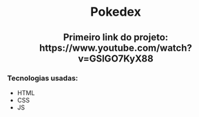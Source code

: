 <h1 align="center">Pokedex</h1>

<h2 align="center">Primeiro link do projeto: https://www.youtube.com/watch?v=GSlGO7KyX88</h2>

<h3>Tecnologias usadas:</h3>

- HTML
- CSS
- JS